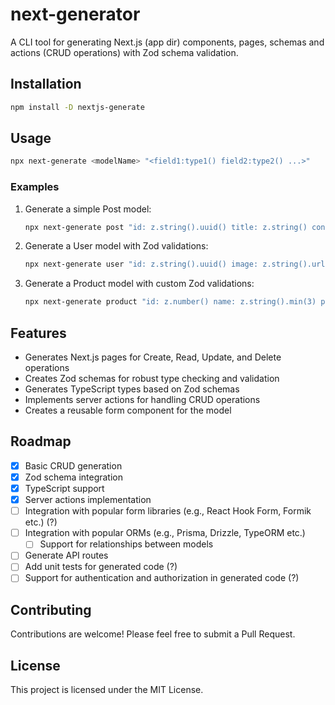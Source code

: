 # next-generator

A CLI tool for generating Next.js (app dir) components, pages, schemas and actions (CRUD operations) with Zod schema validation.

## Installation

```bash
npm install -D nextjs-generate
```

## Usage

```bash
npx next-generate <modelName> "<field1:type1() field2:type2() ...>"
```

### Examples

1. Generate a simple Post model:

   ```bash
   npx next-generate post "id: z.string().uuid() title: z.string() content:z.string() published:z.boolean()"
   ```

2. Generate a User model with Zod validations:

   ```bash
   npx next-generate user "id: z.string().uuid() image: z.string().url() name: z.string().min(2).max(50) email: z.string().email() age: z.number().min(18)"
   ```

3. Generate a Product model with custom Zod validations:
   ```bash
   npx next-generate product "id: z.number() name: z.string().min(3) price: z.number().positive() category: z.string().optional()"
   ```

## Features

- Generates Next.js pages for Create, Read, Update, and Delete operations
- Creates Zod schemas for robust type checking and validation
- Generates TypeScript types based on Zod schemas
- Implements server actions for handling CRUD operations
- Creates a reusable form component for the model

## Roadmap

- [x] Basic CRUD generation
- [x] Zod schema integration
- [x] TypeScript support
- [x] Server actions implementation
- [ ] Integration with popular form libraries (e.g., React Hook Form, Formik etc.) (?)
- [ ] Integration with popular ORMs (e.g., Prisma, Drizzle, TypeORM etc.)
  - [ ] Support for relationships between models
- [ ] Generate API routes
- [ ] Add unit tests for generated code (?)
- [ ] Support for authentication and authorization in generated code (?)

## Contributing

Contributions are welcome! Please feel free to submit a Pull Request.

## License

This project is licensed under the MIT License.
